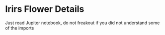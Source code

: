 # Irirs Flower Details
Just read Jupiter notebook, do not freakout if you did not understand some of the imports 
